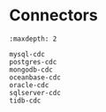 # Connectors

```{toctree}
:maxdepth: 2

mysql-cdc
postgres-cdc
mongodb-cdc
oceanbase-cdc
oracle-cdc
sqlserver-cdc
tidb-cdc
```
